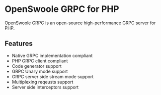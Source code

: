 # OpenSwoole GRPC for PHP

OpenSwoole GRPC is an open-source high-performance GRPC server for PHP.

## Features

* Native GRPC implementation compliant
* PHP GRPC client compliant
* Code generator support
* GRPC Unary mode support
* GRPC server side stream mode support
* Multiplexing reqeusts support
* Server side interceptors support
